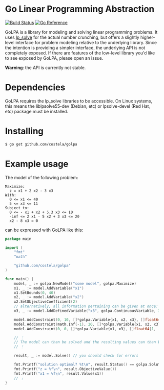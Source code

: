 # Go Linear Programming Abstraction
[![Build Status](https://github.com/costela/golpa/actions/workflows/test.yaml/badge.svg)](https://github.com/costela/golpa/actions/workflows/test.yaml)
[![Go Reference](https://pkg.go.dev/badge/github.com/costela/golpa.svg)](https://pkg.go.dev/github.com/costela/golpa)

GoLPA is a library for modeling and solving linear programming problems. It uses [lp\_solve](http://lpsolve.sourceforge.net) for the actual number crunching, but offers a slightly higher-level interface for problem modeling relative to the underlying library.
Since the intention is providing a simpler interface, the underlying API is not completely exposed. If there are features of the low-level library you'd like to see exposed by GoLPA, please open an issue.

**Warning**: the API is currently not stable.

# Dependencies

GoLPA requires the lp\_solve libraries to be accessible. On Linux systems, this means the liblpsolve55-dev (Debian, etc) or lpsolve-devel (Red Hat, etc) package must be installed.

# Installing

```bash
$ go get github.com/costela/golpa
```

# Example usage

The model of the following problem:

```
Maximize:
  z = x1 + 2 x2 - 3 x3
With:
  0 <= x1 <= 40
  5 <= x3 <= 11
Subject to:
  0 <= - x1 + x2 + 5.3 x3 <= 10
  -inf <= 2 x1 - 5 x2 + 3 x3 <= 20
  x2 - 8 x3 = 0
```

can be expressed with GoLPA like this:

```go
package main

import (
	"fmt"
	"math"

	"github.com/costela/golpa"
)

func main() {
	model, _ := golpa.NewModel("some model", golpa.Maximize)
	x1, _ := model.AddVariable("x1")
	x1.SetBounds(0, 40)
	x2, _ := model.AddVariable("x2")
	x2.SetObjectiveCoefficient(2)
	// alternatively, all information pertaining can be given at once:
	x3, _ := model.AddDefinedVariable("x3", golpa.ContinuousVariable, 3, 5, 11)

	model.AddConstraint(0, 10, []*golpa.Variable{x1, x2, x3}, []float64{-1, 1, 5.3})
	model.AddConstraint(math.Inf(-1), 20, []*golpa.Variable{x1, x2, x3}, []float64{2, -5, 3})
	model.AddConstraint(0, 0, []*golpa.Variable{x1, x3}, []float64{1, -8})

	// ⋮
	// The model can than be solved and the resulting values can than be retrieved as follows:
	// ⋮

	result, _ := model.Solve() // you should check for errors

	fmt.Printf("solution optimal? %t\n", result.Status() == golpa.SolutionOptimal)
	fmt.Printf("z = %f\n", result.ObjectiveValue())
	fmt.Printf("x1 = %f\n", result.Value(x1))
	// ⋮
}

```
